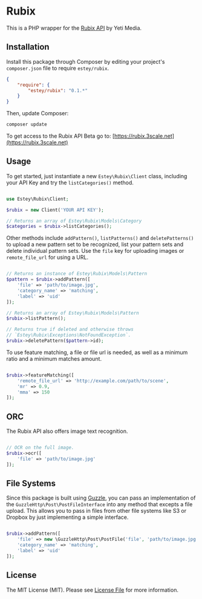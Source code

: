 Rubix 
=====

This is a PHP wrapper for the [Rubix API](http://rubix.io) by Yeti Media.

Installation
------------

Install this package through Composer by editing your project's `composer.json` file to require `estey/rubix`.

``` json
{
    "require": {
        "estey/rubix": "0.1.*"
    }
}
``` 

Then, update Composer:

``` bash
composer update
```

To get access to the Rubix API Beta go to: [https://rubix.3scale.net](https://rubix.3scale.net)

Usage
-----

To get started, just instantiate a new `Estey\Rubix\Client` class, including your API Key and try the `listCategories()` method.

``` php

use Estey\Rubix\Client;

$rubix = new Client('YOUR API KEY');

// Returns an array of Estey\Rubix\Models\Category
$categories = $rubix->listCategories();

```

Other methods include `addPattern()`, `listPatterns()` and `deletePatterns()` to upload a new pattern set to be recognized, list your pattern sets and delete individual pattern sets. Use the `file` key for uploading images or `remote_file_url` for using a URL.

``` php

// Returns an instance of Estey\Rubix\Models\Pattern
$pattern = $rubix->addPattern([
    'file' => 'path/to/image.jpg',
    'category_name' => 'matching',
    'label' => 'uid'
]);

// Returns an array of Estey\Rubix\Models\Pattern
$rubix->listPattern();

// Returns true if deleted and otherwise throws 
// `Estey\Rubix\Exceptions\NotFoundException`.
$rubix->deletePattern($pattern->id);

```

To use feature matching, a file or file url is needed, as well as a minimum ratio and a minimum matches amount.

``` php

$rubix->featureMatching([
    'remote_file_url' => 'http://example.com/path/to/scene',
    'mr' => 0.9,
    'mma' => 150
]);

```

ORC
---

The Rubix API also offers image text recognition.

``` php

// OCR on the full image.
$rubix->ocr([
    'file' => 'path/to/image.jpg'
]);

```

File Systems
------------

Since this package is built using [Guzzle](http://guzzlephp.org), you can pass an implementation of the `GuzzleHttp\Post\PostFileInterface` into any method that excepts a file upload. This allows you to pass in files from other file systems like S3 or Dropbox by just implementing a simple interface.

``` php

$rubix->addPattern([
    'file' => new \GuzzleHttp\Post\PostFile('file', 'path/to/image.jpg'),
    'category_name' => 'matching',
    'label' => 'uid'
]);

```

License
-------

The MIT License (MIT). Please see [License File](https://github.com/bradestey/rubix-php/blob/master/LICENSE) for more information.

